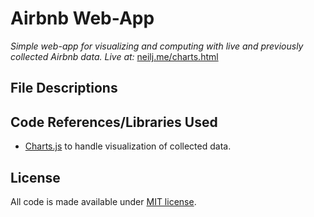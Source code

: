# Airbnb Web-App


*Simple web-app for visualizing and computing with live and previously collected Airbnb data. Live at:* [neilj.me/charts.html](http://www.neilj.me/charts.html)

## File Descriptions


## Code References/Libraries Used
  - [Charts.js](http://www.chartjs.org/) to handle visualization of collected data.

## License

All code is made available under [MIT license](http://opensource.org/licenses/MIT).
